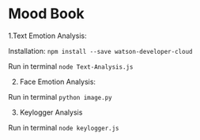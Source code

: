 # Mood Book

1.Text Emotion Analysis:

  Installation: ```npm install --save watson-developer-cloud```
  
  Run in terminal ```node Text-Analysis.js```
  
 2. Face Emotion Analysis:
 
 Run in terminal ```python image.py```
 
 3. Keylogger Analysis
 
 Run in terminal ```node keylogger.js```
 
 
 
  
